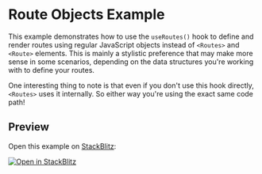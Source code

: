 # Route Objects Example

This example demonstrates how to use the `useRoutes()` hook to define and render routes using regular JavaScript objects instead of `<Routes>` and `<Route>` elements. This is mainly a stylistic preference that may make more sense in some scenarios, depending on the data structures you're working with to define your routes.

One interesting thing to note is that even if you don't use this hook directly, `<Routes>` uses it internally. So either way you're using the exact same code path!

## Preview

Open this example on [StackBlitz](https://stackblitz.com):

[![Open in StackBlitz](https://developer.stackblitz.com/img/open_in_stackblitz.svg)](https://stackblitz.com/github/remix-run/react-router/tree/v6.0.0-beta.7/examples/route-objects?file=src/App.tsx)
